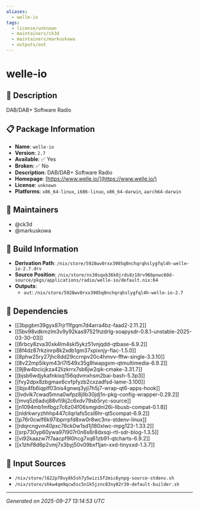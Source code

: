 ```yaml
---
aliases:
  - welle-io
tags:
  - license/unknown
  - maintainers/ck3d
  - maintainers/markuskowa
  - outputs/out
---
```


# welle-io

## 📝 Description

DAB/DAB+ Software Radio

## 📋 Package Information

- **Name**: `welle-io`
- **Version**: `2.7`
- **Available**: ✅ Yes
- **Broken**: ✅ No
- **Description**: DAB/DAB+ Software Radio
- **Homepage**: [https://www.welle.io/](https://www.welle.io/)
- **License**: `unknown`
- **Platforms**: `x86_64-linux`, `i686-linux`, `x86_64-darwin`, `aarch64-darwin`
## 👥 Maintainers

- @ck3d
- @markuskowa


## 🔧 Build Information

- **Derivation Path**: `/nix/store/5928wv0rxx3905q0nchqrqhslygfql4h-welle-io-2.7.drv`
- **Source Position**: `/nix/store/ns30sqxb36k8jrds8z18rv96bpnwc60d-source/pkgs/applications/radio/welle-io/default.nix:64`
- **Outputs**:
  - `out`:  `/nix/store/5928wv0rxx3905q0nchqrqhslygfql4h-welle-io-2.7`

## 🔗 Dependencies

- [[3bpgbm39gyx87rjr11fgqm7d4arra4bz-faad2-2.11.2]]
- [[5bv98vdkmzlm3v9y92kas97521hzdrlg-soapysdr-0.8.1-unstable-2025-03-30-03]]
- [[6rbcy8zva30xk4lm4skl5ykz51vnjqdd-qtbase-6.9.2]]
- [[8f4dz87rkzinrp8k2xdb1gm37xpixnjy-flac-1.5.0]]
- [[8phw25ry27jhc8dd29ccrnpv20c4hmvv-fftw-single-3.3.10]]
- [[8v22mp5ikym43rl7l549x35g9lwapgxm-qtmultimedia-6.9.2]]
- [[9j8w4bcicjkza42lizkrrx7sb6jw2qik-cmake-3.31.7]]
- [[bjsb6wdjykafnkixq156qdvmxhsm2bai-bash-5.3p3]]
- [[fvy2dpx8zbgmax6cvfpfyzb2cxzadfsd-lame-3.100]]
- [[ibjx4fb6iqplf03nis4gnwq3yji7h5j7-wrap-qt6-apps-hook]]
- [[lvdvlk7cwad5mna0wfpz8jllb30jdj1n-pkg-config-wrapper-0.29.2]]
- [[mvq5z6advj88vfi9ij2c6xdv79sb5ryc-source]]
- [[n1094mb1mfbgz7c6z04f06smgidni26i-libusb-compat-0.1.8]]
- [[nldrkwryzhhhp447cilqrlafs5csl6hr-qt5compat-6.9.2]]
- [[p76r0cwlf6k97ibprrpfd8xw0r8wc3nx-stdenv-linux]]
- [[rdqrcngvm40pxc76ck0w1sd1j180xlwc-mpg123-1.33.2]]
- [[srp730yp60ywa97l907r0n6s6r8dxsqi-rtl-sdr-blog-1.3.5]]
- [[vi92kaazw7f7aacpf9l0hcg7xq61zb91-qtcharts-6.9.2]]
- [[x1zhif8d6p2vmj7x3byj50v09bxf1jan-xxd-tinyxxd-1.3.7]]

## 📁 Input Sources

- `/nix/store/l622p70vy8k5sh7y5wizi5f2mic6ynpg-source-stdenv.sh`
- `/nix/store/shkw4qm9qcw5sc5n1k5jznc83ny02r39-default-builder.sh`

---
*Generated on 2025-09-27 13:14:53 UTC*
